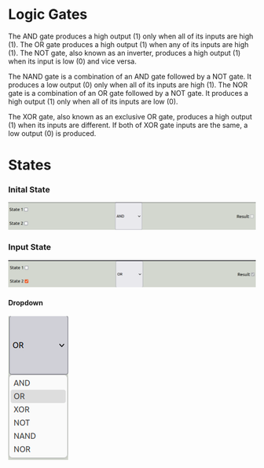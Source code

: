 # Logic Gates

The AND gate produces a high output (1) only when all of its inputs are high (1). The OR gate produces a high output (1) when any of its inputs are high (1). The NOT gate, also known as an inverter, produces a high output (1) when its input is low (0) and vice versa.

The NAND gate is a combination of an AND gate followed by a NOT gate. It produces a low output (0) only when all of its inputs are high (1). The NOR gate is a combination of an OR gate followed by a NOT gate. It produces a high output (1) only when all of its inputs are low (0).

The XOR gate, also known as an exclusive OR gate, produces a high output (1) when its inputs are different. If both of XOR gate inputs are the same, a low output (0) is produced.

# States

### Inital State
![](./github/images/startState.png)

### Input State
![](./github/images/inputState.png)

#### Dropdown
![](./github/images/dropdown.png)
